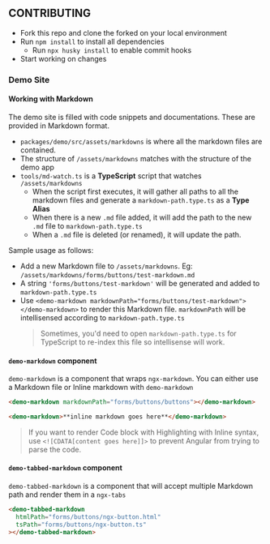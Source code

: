 ## CONTRIBUTING

- Fork this repo and clone the forked on your local environment
- Run `npm install` to install all dependencies
  - Run `npx husky install` to enable commit hooks
- Start working on changes

### Demo Site

#### Working with Markdown

The demo site is filled with code snippets and documentations. These are provided in Markdown format.

- `packages/demo/src/assets/markdowns` is where all the markdown files are contained.
- The structure of `/assets/markdowns` matches with the structure of the demo app
- `tools/md-watch.ts` is a **TypeScript** script that watches `/assets/markdowns`
  - When the script first executes, it will gather all paths to all the markdown files and generate a `markdown-path.type.ts` as a **Type Alias**
  - When there is a new `.md` file added, it will add the path to the new `.md` file to `markdown-path.type.ts`
  - When a `.md` file is deleted (or renamed), it will update the path.

Sample usage as follows:

- Add a new Markdown file to `/assets/markdowns`. Eg: `/assets/markdowns/forms/buttons/test-markdown.md`
- A string `'forms/buttons/test-markdown'` will be generated and added to `markdown-path.type.ts`
- Use `<demo-markdown markdownPath="forms/buttons/test-markdown"></demo-markdown>` to render this Markdown file. `markdownPath` will be intellisensed according to `markdown-path.type.ts`
  > Sometimes, you'd need to open `markdown-path.type.ts` for TypeScript to re-index this file so intellisense will work.

#### `demo-markdown` component

`demo-markdown` is a component that wraps `ngx-markdown`. You can either use a Markdown file or Inline markdown with `demo-markdown`

```html
<demo-markdown markdownPath="forms/buttons/buttons"></demo-markdown>

<demo-markdown>**inline markdown goes here**</demo-markdown>
```

> If you want to render Code block with Highlighting with Inline syntax, use `<![CDATA[content goes here]]>` to prevent Angular from trying to parse the code.

#### `demo-tabbed-markdown` component

`demo-tabbed-markdown` is a component that will accept multiple Markdown path and render them in a `ngx-tabs`

```html
<demo-tabbed-markdown
  htmlPath="forms/buttons/ngx-button.html"
  tsPath="forms/buttons/ngx-button.ts"
></demo-tabbed-markdown>
```
